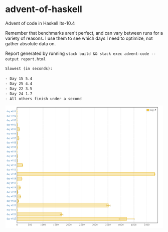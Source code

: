 # advent-of-haskell

Advent of code in Haskell lts-10.4

Remember that benchmarks aren't perfect, and can vary between runs for a variety
of reasons. I use them to see which days I need to optimize,
not gather absolute data on.

Report generated by running
`stack build && stack exec advent-code --output report.html`

    Slowest (in seconds):

    - Day 15 5.4
    - Day 25 4.4
    - Day 22 3.5
    - Day 24 1.7
    - All others finish under a second

![Criterion Benchmark Report](./benchmarks/criterion-report.png)
